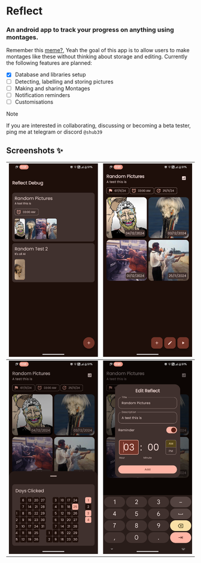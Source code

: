 # Reflect 

### An android app to track your progress on anything using montages.

Remember this [meme?](https://www.youtube.com/watch?v=65nfbW-27ps&pp=ygURYWdlIDEyIHRvIG1hcnJpZWQ%3D), Yeah the goal of this app is to allow users to make montages like these without thinking about storage and editing.
Currently the following features are planned: 

- [x] Database and libraries setup
- [ ] Detecting, labelling and storing pictures
- [ ] Making and sharing Montages
- [ ] Notification reminders
- [ ] Customisations

> [!NOTE]
> If you are interested in collaborating, discussing or becoming a beta tester, ping me at telegram or discord `@shub39`

## Screenshots ✨

| ![1](fastlane/metadata/android/en-US/images/phoneScreenshots/1.png) | ![2](fastlane/metadata/android/en-US/images/phoneScreenshots/2.png) |
|:-------------------------------------------------------------------:|:-------------------------------------------------------------------:|
| ![3](fastlane/metadata/android/en-US/images/phoneScreenshots/3.png) | ![3](fastlane/metadata/android/en-US/images/phoneScreenshots/4.png) |
